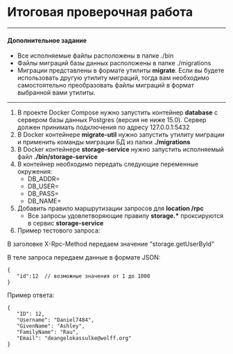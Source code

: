 # Итоговая проверочная работа

---

#### Дополнительное задание

* Все исполняемые файлы расположены в папке ./bin
* Файлы миграций базы данных расположены в папке ./migrations
* Миграции представлены в формате утилиты __migrate__. Если вы будете использовать другую утилиту миграций, тогда вам необходимо самостоятельно преобразовать файлы миграций в формат выбранной вами утилиты.

---

1. В проекте Docker Compose нужно запустить контейнер __database__ с сервером базы данных Postgres (версия не ниже 15.0). Сервер должен принимать подключения по адресу 127.0.0.1:5432
2. В Docker контейнере __migrate-util__ нужно запустить утилиту миграции и применить команды миграции БД из папки __./migrations__
3. В Docker контейнере __storage-service__ нужно запустить исполняемый файл __./bin/storage-service__
4. В контейнер необходимо передать следующие переменные окружения:
   - DB_ADDR=
   - DB_USER=
   - DB_PASS=
   - DB_NAME=
5. Добавить правило маршрутизации запросов для __location /rpc__
   * Все запросы удовлетворяющие правилу __storage.*__ проксируются в сервис __storage-service__
6. Пример тестового запроса:

В заголовке X-Rpc-Method передаем значение "storage.getUserById"

В теле запроса передаем данные в формате JSON:
```
{
   "id":12  // возможные значения от 1 до 1000
}
```
Пример ответа:
```
{
   "ID": 12,
   "Username": "Daniel7484",
   "GivenName": "Ashley",
   "FamilyName": "Rau",
   "Email": "deangelokassulke@wolff.org"
}
```